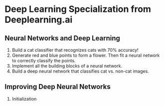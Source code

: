 # Deep Learning Specialization from Deeplearning.ai

## Neural Networks and Deep Learning

1. Build a cat classifier that recognizes cats with 70% accuracy!
2. Generate red and blue points to form a flower. Then fit a neural network to correctly classify the points.
3. Implement all the building blocks of a neural network.
4. Build a deep neural network that classifies cat vs. non-cat images.

## Improving Deep Neural Networks

1. Initialization
